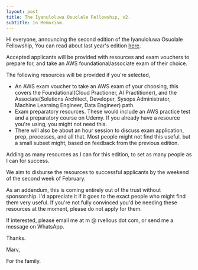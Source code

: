 ```yaml
---
layout: post
title: The Iyanuloluwa Osuolale Fellowship, v2.
subtitle: In Memoriam.
---
```


Hi everyone, 
announcing the second edition of the Iyanuloluwa Osuolale Fellowship, 
You can read about last year's edition [here](https://mahveotm.github.io/2024-01-14-in-rememberance/). 

Accepted applicants will be provided with resources and exam vouchers to prepare for, and take an AWS foundational/associate exam of their choice. 

The following resources will be provided if you're selected, 
 - An AWS exam voucher to take an AWS exam of your choosing, this covers the Foundational(Cloud Practioner, AI Practitioner), and the Associate(Solutions Architect, Developer, Sysops Administrator, Machine Learning Engineer, Data Engineer) path. 
 - Exam preparatory resources. These would include an AWS practice test and a preparatory course on Udemy. If you already have a resource you're using, you might not need this. 
 - There will also be about an hour session to discuss exam application, prep, processes, and all that. Most people might not find this useful, but a small subset might, based on feedback from the previous edition. 

 Adding as many resources as I can for this edition, to set as many people as I can for success. 

We aim to disburse the resources to successful applicants by the weekend of the second week of February.

 As an addendum, this is coming entirely out of the trust without sponsorship. I'd appreciate it if it goes to the exact people who might find them very useful. If you're not fully convinced you'd be needing these resources at the moment, please do not apply for them. 

If interested, please email me at m @ rvellous dot com, or send me a message on WhatsApp. 

Thanks. 

Marv, 

For the family. 
